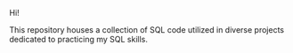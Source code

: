 
Hi!

This repository houses a collection of SQL code utilized in diverse projects dedicated to practicing my SQL skills.

